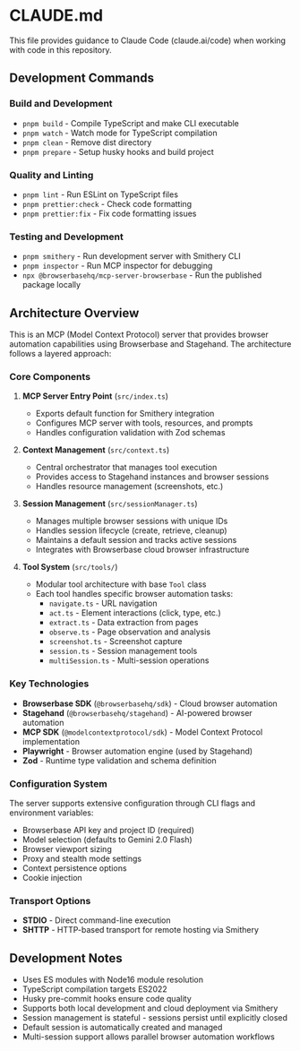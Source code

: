 # CLAUDE.md

This file provides guidance to Claude Code (claude.ai/code) when working with code in this repository.

## Development Commands

### Build and Development

- `pnpm build` - Compile TypeScript and make CLI executable
- `pnpm watch` - Watch mode for TypeScript compilation
- `pnpm clean` - Remove dist directory
- `pnpm prepare` - Setup husky hooks and build project

### Quality and Linting

- `pnpm lint` - Run ESLint on TypeScript files
- `pnpm prettier:check` - Check code formatting
- `pnpm prettier:fix` - Fix code formatting issues

### Testing and Development

- `pnpm smithery` - Run development server with Smithery CLI
- `pnpm inspector` - Run MCP inspector for debugging
- `npx @browserbasehq/mcp-server-browserbase` - Run the published package locally

## Architecture Overview

This is an MCP (Model Context Protocol) server that provides browser automation capabilities using Browserbase and Stagehand. The architecture follows a layered approach:

### Core Components

1. **MCP Server Entry Point** (`src/index.ts`)
   - Exports default function for Smithery integration
   - Configures MCP server with tools, resources, and prompts
   - Handles configuration validation with Zod schemas

2. **Context Management** (`src/context.ts`)
   - Central orchestrator that manages tool execution
   - Provides access to Stagehand instances and browser sessions
   - Handles resource management (screenshots, etc.)

3. **Session Management** (`src/sessionManager.ts`)
   - Manages multiple browser sessions with unique IDs
   - Handles session lifecycle (create, retrieve, cleanup)
   - Maintains a default session and tracks active sessions
   - Integrates with Browserbase cloud browser infrastructure

4. **Tool System** (`src/tools/`)
   - Modular tool architecture with base `Tool` class
   - Each tool handles specific browser automation tasks:
     - `navigate.ts` - URL navigation
     - `act.ts` - Element interactions (click, type, etc.)
     - `extract.ts` - Data extraction from pages
     - `observe.ts` - Page observation and analysis
     - `screenshot.ts` - Screenshot capture
     - `session.ts` - Session management tools
     - `multiSession.ts` - Multi-session operations

### Key Technologies

- **Browserbase SDK** (`@browserbasehq/sdk`) - Cloud browser automation
- **Stagehand** (`@browserbasehq/stagehand`) - AI-powered browser automation
- **MCP SDK** (`@modelcontextprotocol/sdk`) - Model Context Protocol implementation
- **Playwright** - Browser automation engine (used by Stagehand)
- **Zod** - Runtime type validation and schema definition

### Configuration System

The server supports extensive configuration through CLI flags and environment variables:

- Browserbase API key and project ID (required)
- Model selection (defaults to Gemini 2.0 Flash)
- Browser viewport sizing
- Proxy and stealth mode settings
- Context persistence options
- Cookie injection

### Transport Options

- **STDIO** - Direct command-line execution
- **SHTTP** - HTTP-based transport for remote hosting via Smithery

## Development Notes

- Uses ES modules with Node16 module resolution
- TypeScript compilation targets ES2022
- Husky pre-commit hooks ensure code quality
- Supports both local development and cloud deployment via Smithery
- Session management is stateful - sessions persist until explicitly closed
- Default session is automatically created and managed
- Multi-session support allows parallel browser automation workflows
